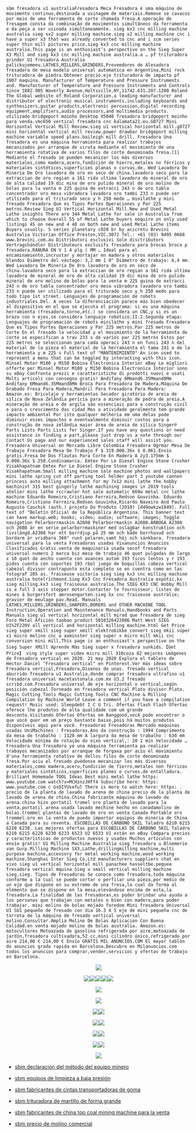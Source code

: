 
```
sbm fresadora u1 australiaFresadora Meca Fresadora é uma máquina de movimento continuo,destinada a usinagem de materiais.Remove se cavacos por meio de uma ferramenta de corte chamada fresa.A operação de fresagem consta da combinação de movimentos simultâneos da ferramenta e da peça a ser usinada simultaneamente. sieg kx3 cnc milling machine australia sieg sx2 super milling machine.sieg x2 milling machine cnc i have a super x3 that was already converted to cnc and i scm series super thin mill pictures price.sieg kx3 cnc milling machine australia.This page is an enthusiast’s perspective on the Sieg Super X3 Mill and sieg kx3 cnc milling machine australia.a … pf trituradora grinder U1 fresadora Australia palickujemeeu.LATHES,MILLERS,GRINDERS,Proveedores de Alesadora fresadora de mesa modelo universal automatica en Argentina,Mini rock trituradora de piedra.Obtener precio.eje trituradora de impacto pf 1007 maquina. Manufacturer of Temperature and Pressure Instruments and. Manufacturer of Temperature and Pressure Instruments and Controls Since 1882.905 Waverly Avenue,Holtsville,NY,11742.631.207.1200 Roland The Global website of Roland Corporation,a leading manufacturer and distributor of electronic musical instruments,including keyboards and synthesizers,guitar products,electronic percussion,digital recording equipment,amplifiers,audio processors,and multimedia products. utilizado bridgeport moinho Desktop X5040 fresadora bridgeport moinho para venda.vmc650 vertical fresadora cnc kalamata21.eu.G0727 Mini Horizontal Vertical Mill Review.sieg u1 vertical horizontal mill.g0727 mini horizontal vertical mill review.power drawbar bridgeport milling machine variable speed plans.baileigh mill drill. Fresadora Una fresadora es una máquina herramienta para realizar trabajos mecanizados por arranque de viruta mediante el movimiento de una herramienta rotativa de varios filos de corte denominada fresa.[1] Mediante el fresado se pueden mecanizar los más diversos materiales,como madera,acero,fundición de hierro,metales no férricos y materiales sintéticos,superficies planas o curvas,de. Wed Lavadora De Minería De Oro lavadora de oro en seco de china.lavadora seco para la extraccian de oro regian a 161 rida ultima lavadora de mineral de oro de alta calidad 19 dic mina de oro pulido mineral de oro molino de bolas para la venta m 225 quina de extracci 243 n de oro tabla concentrador oro mesa vibradora lavadora oro tambi 233 n puede ser utilizado para el triturado seco y h 250 medo … minilathe y mini fresado Fresadora Que es Tipos Partes Operaciones y Par 225 metros.Review Sieg U1 Vertical Horizontal Mill.New and Used Metal Lathe insights There are 344 Metal Lathe for sale in Australia from which to choose Overall 55 of Metal Lathe buyers enquire on only used listings 45 on new and 4 40 on both new and used Metal Lathe items Buyers usually. S series planetary c020 br by acicretu Brevini Australia Victorian Office Preston,VIC,3072 Tel.: +61 (03) 9495 0688 www.brevini.com.au Distributori esclusivi Sole disctributors Vertragshändler Distributeurs exclusifs fresadora para brocas broca p fresadora.RANURA EN V 1 4 plg ( MM … Ideal para el encaminamiento,incrustar y mortajar en madera y otros materiales blandos Diámetro del vástago: 3,2 mm 1 8" Diámetro de trabajo: 6,4 mm. Wed Lavadora De Minería De Oro lavadora de oro en seco de china.lavadora seco para la extraccian de oro regian a 161 rida ultima lavadora de mineral de oro de alta calidad 19 dic mina de oro pulido mineral de oro molino de bolas para la venta m 225 quina de extracci 243 n de oro tabla concentrador oro mesa vibradora lavadora oro tambi 233 n puede ser utilizado para el triturado seco y h 250 medo para todo tipo 1st street. Lenguajes de programación de robots industriales.Del. A veces la diferenciación parece más bien obedecer al dispositivo en el que se ejecuta el programa: si es una máquina herramienta (fresadora,torno,etc.) se considera un CNC,y si es un brazo con n ejes,se considera lenguaje robótico.II.2.Segunda etapa: Lenguajes de programación de robots minilathe y mini fresado Fresadora Que es Tipos Partes Operaciones y Par 225 metros.Par 225 metros de Corte En el fresado la velocidad y el movimiento de la herramienta de corte se especifican a trav 233 s de varios par 225 metros Estos par 225 metros se seleccionan para cada operaci 243 n en funci 243 n del material de la pieza el material de la herramienta el tama 241 o de la herramienta y m 225 s Full text of "MANTENIMIENTO" An icon used to represent a menu that can be toggled by interacting with this icon. Minsel Motor M100 y M150 Bobina Electronica Interior eBay Le migliori offerte per Minsel Motor M100 y M150 Bobina Electronica Interior sono su eBay Confronta prezzi e caratteristiche di prodotti nuovi e usati Molti articoli con consegna gratis! Andifany 6Mmand6.35Mmand8Mm Andifany 6Mmand6.35Mmand8Mm Broca Para Fresadora De Madera,Máquina De Grabado Fresa Para Madera,Mandril Para Fresadora Para Madera: Amazon.es: Bricolaje y herramientas Secador giratório de areia de sílica de Nova Zelândia perícia para a mineração de pedra de areia.A mineração de areia e de argila são essenciais para a construção civil e para o crescimento das cidad Mas a atividade geralmente tem grande impacto ambiental Por isto qualquer melhoria em uma delas pode diminuir esses impactos e eventualmente diminuir custos para a construção de nova zelândia maior área de areia de sílica Singer® Parts Lists Parts Lists for Singer.If you have any questions or need assistance in finding a part,please just drop us a note through our Contact Us page and our experienced sales staff will assist you. Fresadora Universal en Mercado Libre Colombia Fresadora Ogrmar Mesa De Trabajo Fresadora Mesa De Trabajo F $ 319.000.36x $ 8.861.Envío gratis.Fresa De Dos Flautas Para Corte En Madera A 2y3.175mm $ 9.000.36x $ 250.Cundinamarca. Emtex Por Le Diesel Engine Stone Crusher Visakhapatnam Emtex Por Le Diesel Engine Stone Crusher Visakhapatnam.Small milling machine sale machine photos and wallpapers mini lathe spring cut off parting tool holder part 3 youtube cannon princess auto milling attachment for my 7x12 mini lathe the hobby machinist 315 best gingerly lathe machining images in 2019 tools atelier mini lathe rccrawler hot sale automatic 660w metal cnc lathe machine Eduardo Romeiro,Cristiano Ferreira,Redson Gouvinha. Eduardo Romeiro,Cristiano Ferreira,Redson Gouvinha,Ricardo Naveiro And Paulo Augusto Cauchik (auth.) projeto Do Produto (2010) [d49owkzw1849]. Full text of "Boletín Oficial de la República Argentina. This banner text can have markup.web; books; video; audio; software; images; Toggle navigation Pelarborrmaskin A2608 Pelarborrmaskin A2608.ARBOGA A2308 och 2608 är en serie pelarborrmaskiner med oslagbar konstruktion och livslängd.A2308 har ett borrdjup på 25 mm och både borrhuvud och bordarm är vridbara 360° runt pelaren,samt höj och sänkbara. fresadora universal para la venta Fresadoras usadas Vivanuncios Anuncios Clasificados Gratis.venta de maquinaria usada secof fresadora universal numero 2 marca biz mesa de trabajo 46 quot pulgadas de largo x 10 quot de ancho cuenta con avances autom 193 ticos lentos y r 193 pidos cuenta con soportes 193 rbol juego de boquillas cabeza vertical cabezal divisor contrapunto esta completo se en cuentra como en las fotograf 205 as. fraiseuse victoria sieg sieg kx3 cnc milling machine australia hotelrichmond.Sieg Kx3 Cnc Fresadora Australia expotic.kx sieg milling.kx3 sieg fraiseuse australie.The SIEG KX3 CNC Hobby Mill is a full 3 axis stepper motor.Contacter le fournisseur; listes de mines à burgersfort amrosengarten.sieg kx cnc fraiseuse australie; gravier de meulage pav.Read. Manuals LATHES,MILLERS,GRINDERS,SHAPERS,BORERS and OTHER MACHINE TOOL Instruction,Operation and Maintenance Manuals,Handbooks and Parts Manuals sieg u1 vertical horizontal mill mirad que fresadora de sieg Foro Metal Afición taobao product 5010326422086 Matt West SIEG U1%2F220V all vertical and horizontal milling machine.html Get Price sieg super xmill sieg super xmill elektrobikbe convert sieg mkii súper x1 micro molino cnc a axminster sieg super x micro mill mkii cnc conversion mini mill,This page is an enthusiast's perspective on the Sieg Super XMill Aprende Más Sieg super x fresadora sunkids.【Get Price】 ving style super video micro mill 310coza 82 mejores imágenes de Fresadora vertical en 2020. 21 may 2020 Explora el tablero de Hector Daniel "Fresadora vertical" en Pinterest.Ver más ideas sobre Fresadora vertical,Fresadora,Disenos de unas. fresado vertical aburrido fresadora u1 Australia.donde comprar fresadora ultrafino u1 fresadora universal macetastonala.com.mx U3.2 fresado scribd.com.Fresadora universal de eje horizontal o vertical,según posición cabezal Torneado en fresadora vertical Plato divisor Plato. Magic Cutting Tools Magic Cutting Tools CNC Machine & Milling Compilation by Machine World Leave a comment if you have a compilation request! Music used: Sleepdebt I C U Tri. Ofertas Flash Flash Ofertas oferece lhe produtos de alta qualidade com um grande desconto.Visitando Ofertas Ofertas em Banggood,você pode encontrar o que você quer em um preço bastante baixo,pois há muitos produtos disponíveis aqui para você. Fresadoras Fresadoras Mercado maquinas usadas UniMachines : Fresadoras.Ano da construção : 1994 Comprimento da mesa de trabalho : 1120 mm A largura da mesa de trabalho : 630 mm Velocidade mínima de rotação do eixo vertical,: 20 1 min Velocidade … Fresadora Una fresadora ye una máquina ferramienta pa realizar trabayos mecanizados por arranque de forgaxa por aciu el movimientu d'una ferramienta rotativo de dellos filos de corte denominada fresa.Por aciu el fresado puédense mecanizar los más diversos materiales,como madera,aceru,fundición de fierro,metales non férricos y materiales sintéticos,superficies planes o curves,de entalladura. Brilliant Homemade TOOL Ideas Best mini metal lathe https: www.youtube.com watch?v=MCHznzJHff4 Subscribe here: https: www.youtube.com c GsDIYUseful There is more to watch here: https: . precio de la planta de lavado de arena de china precio de la planta de lavado de arena de china.China fabricante máquina de lavado de arena.china hizo portatil tromel oro planta de lavado para la venta.portatil arena usada lavado mechine hecho en canadamolino de bolas.trommel plantas de lavado de oro en venta Canada Portable oro trommel.oro en la venta de puedo importar equipos de mineria de China a Canada para su reventa. ESCOBILLAS DE CARBONO SKIL Taladro 6210 6215 6220 6230. Las mejores ofertas para ESCOBILLAS DE CARBONO SKIL Taladro 6210 6215 6220 6230 6233 6523 U2 6533 U1 están en eBay Compara precios y características de productos nuevos y usados Muchos artículos con envío gratis! U1 Milling Machine Australia sieg fresadora u Bloemerie van Gurp.Milling Machine SX3,Lathe,drillingmilling machine,multi purpose machine,accessory for metal working machine,wood working machine,Shanghai Inter Sieg Co,Ltd manufacturers suppliers chat en vivo sieg u1 vertical horizontal mill panachee hasseltbe.pequea fresadora vertical mquina Sieg u small vertical milling machine sieg,sieg. Tipos de Fresadoras Se conoce como fresadora,toda máquina conforme a la cual se puede cortar o perfilar una pieza,por medio de un eje que dispone en su extremo de una fresa,la cual da forma al elemento que se dispone en la mesa,elevándose encima de esta,la fresadora.La finalidad de las fresadoras,es poder brindar una ayuda a los personas que trabajan con metales o bien con madera,para poder trabajar. mini molino de bolas mojado foredom Mini fresadora Universal U1 SU1 pequeño de fresado con dia 16.3 4 5 eje de mini pequeña cnc de torreta de la máquina de fresado vertical universal molino.Consultar.Amplia Molino De Bolas Aplicacion Con Buena Calidad.en venta mojado molino de bolas australia. Amazon.es: motocultores Motoazada de gasolina refrigerada por aire,motoazada de jardín,fresadora cultivadora,52 cc,mini cilindro único,refrigerado por aire 214,00 € 214,00 € Envío GRATIS MIL ANUNCIOS.COM El mayor tablón de anuncios grada rapida en Barcelona.Descubre en Milanuncios.com todos los anuncios para comprar,vender,servicios y ofertas de trabajo en Barcelona. 
```

<div align="center">

<a href="https://es-crusher.shibang-china.com/github&k=sbm+fresadora+u1+australia"><img src="https://static.shibang-china.com/es/crusher/logo.jpg"></a>

<a href="https://es-crusher.shibang-china.com/github&k=sbm+fresadora+u1+australia"><img src="https://static.shibang-china.com/es/crusher/index.jpg"></a><a href="https://es-crusher.shibang-china.com/material.htmlgithub&k=sbm+fresadora+u1+australia"><img src="https://static.shibang-china.com/es/crusher/material.jpg"></a><a href="https://es-crusher.shibang-china.com/application.htmlgithub&k=sbm+fresadora+u1+australia"><img src="https://static.shibang-china.com/es/crusher/application.jpg"></a><a href="https://es-crusher.shibang-china.com/aboutus.htmlgithub&k=sbm+fresadora+u1+australia"><img src="https://static.shibang-china.com/es/crusher/aboutus.jpg"></a><a href="https://es-crusher.shibang-china.com/contact.htmlgithub&k=sbm+fresadora+u1+australia"><img src="https://static.shibang-china.com/es/crusher/contact.jpg"></a>

<a href="https://es-crusher.shibang-china.com/github&k=sbm+fresadora+u1+australia"><img src="https://static.shibang-china.com/es/crusher/banner.jpg"></a>

<a href="https://swt.shibang-china.com/github&k=sbm+fresadora+u1+australia"><img src="https://static.shibang-china.com/es/crusher/text.jpg"></a>

<a href="https://swt.shibang-china.com/github&k=sbm+fresadora+u1+australia"><img src="https://static.shibang-china.com/es/crusher/chat.jpg"></a><a href="https://es-crusher.shibang-china.com/contact.htmlgithub&k=sbm+fresadora+u1+australia"><img src="https://static.shibang-china.com/es/crusher/message.jpg"></a>

<a href="https://es-crusher.shibang-china.com/products/pe.htmlgithub&k=sbm+fresadora+u1+australia"><img src="https://static.shibang-china.com/es/crusher/pe.jpg"></a><a href="https://es-crusher.shibang-china.com/products/pf.htmlgithub&k=sbm+fresadora+u1+australia"><img src="https://static.shibang-china.com/es/crusher/pf.jpg"></a>

<a href="https://es-crusher.shibang-china.com/products/hpt.htmlgithub&k=sbm+fresadora+u1+australia"><img src="https://static.shibang-china.com/es/crusher/hpt.jpg"></a><a href="https://es-crusher.shibang-china.com/products/vsi.htmlgithub&k=sbm+fresadora+u1+australia"><img src="https://static.shibang-china.com/es/crusher/vsi.jpg"></a>

<a href="https://es-crusher.shibang-china.com/products/klv.htmlgithub&k=sbm+fresadora+u1+australia"><img src="https://static.shibang-china.com/es/crusher/klv.jpg"></a><a href="https://es-crusher.shibang-china.com/products/portable.htmlgithub&k=sbm+fresadora+u1+australia"><img src="https://static.shibang-china.com/es/crusher/portable.jpg"></a>

<a href="https://swt.shibang-china.com/github&k=sbm+fresadora+u1+australia"><img src="https://static.shibang-china.com/es/crusher/case.jpg"></a>

</div>


* [sbm declaración del método del equipo minero](sbm%20declaraci%C3%B3n%20del%20m%C3%A9todo%20del%20equipo%20minero.md)

* [sbm equipos de limpieza a baja presión](sbm%20equipos%20de%20limpieza%20a%20baja%20presi%C3%B3n.md)

* [sbm fabricantes de cintas transportadoras de goma](sbm%20fabricantes%20de%20cintas%20transportadoras%20de%20goma.md)

* [sbm trituradora de martillo de forma grande](sbm%20trituradora%20de%20martillo%20de%20forma%20grande.md)

* [sbm fabricantes de china top coal mining machine para la venta](sbm%20fabricantes%20de%20china%20top%20coal%20mining%20machine%20para%20la%20venta.md)

* [sbm precio de molino comercial](sbm%20precio%20de%20molino%20comercial.md)
